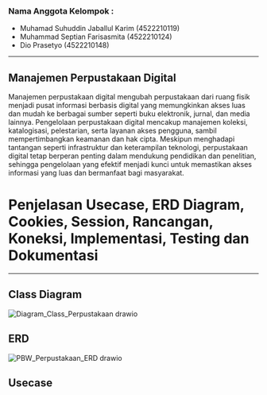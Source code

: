 ### Nama Anggota Kelompok : 

- Muhamad Suhuddin Jaballul Karim (4522210119)
- Muhammad Septian Farisasmita (4522210124)
- Dio Prasetyo (4522210148)

       
---
## Manajemen Perpustakaan Digital 
Manajemen perpustakaan digital mengubah perpustakaan dari ruang fisik menjadi pusat informasi berbasis digital yang memungkinkan akses luas dan mudah ke berbagai sumber seperti buku elektronik, jurnal, dan media lainnya. Pengelolaan perpustakaan digital mencakup manajemen koleksi, katalogisasi, pelestarian, serta layanan akses pengguna, sambil mempertimbangkan keamanan dan hak cipta. Meskipun menghadapi tantangan seperti infrastruktur dan keterampilan teknologi, perpustakaan digital tetap berperan penting dalam mendukung pendidikan dan penelitian, sehingga pengelolaan yang efektif menjadi kunci untuk memastikan akses informasi yang luas dan bermanfaat bagi masyarakat.

# Penjelasan Usecase, ERD Diagram, Cookies, Session, Rancangan, Koneksi, Implementasi, Testing dan Dokumentasi 
---
## Class Diagram
![Diagram_Class_Perpustakaan drawio](https://github.com/user-attachments/assets/64c9bcd8-b8b5-41d3-bdfa-853723e9cbb7)

## ERD
![PBW_Perpustakaan_ERD drawio](https://github.com/user-attachments/assets/689346fc-b68f-4346-a4c8-d5f378e8bab5)

## Usecase
